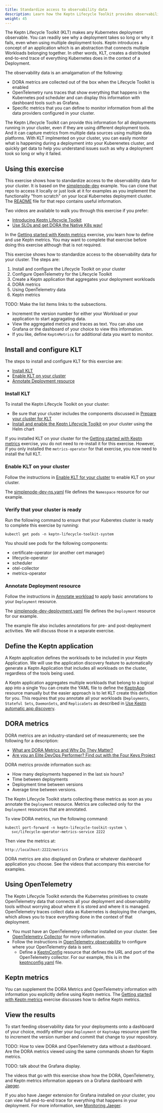 ```yaml
---
title: Standardize access to observability data
description: Learn how the Keptn Lifecycle Toolkit provides observability for Kubernetes deployments
weight: 45
---
```


The Keptn Lifecycle Toolkit (KLT) makes any Kubernetes deployment observable.
You can readily see why a deployment takes so long or why it fails,
even when using multiple deployment tools.
Keptn introduces a concept of an application
which is an abstraction that connects multiple
Workloads belonging together.
In other words, KLT, creates a distributed end-to-end trace
of everything Kubernetes does in the context of a Deployment.

The observability data is an amalgamation of the following:

- DORA metrics are collected out of the box
  when the Lifecycle Toolkit is enabled
- OpenTelemetry runs traces that show everything that happens in the Kubernetes pod scheduler
  and can display this information with dashboard tools
  such as Grafana.
- Specific metrics that you can define to monitor
  information from all the data providers configured in your cluster.

The Keptn Lifecycle Toolkit can provide this information
for all deployments running in your cluster,
even if they are using different deployment tools.
And it can capture metrics from multiple data sources
using multiple data platforms.
With KLT implmented on your cluster,
you can easily monitor what is happening during a deployment into your Kuberenetes cluster,
and quickly get data to help you understand issues such as
why a deployment took so long or why it failed.

## Using this exercise

This exercise shows how to standardize access
to the observability data for your cluster.
It is based on the
[simplenode-dev](https://github.com/keptn-sandbox/klt-on-k3s-with-argocd)
example.
You can clone that repo to access it locally
or just look at it for examples
as you implement the functionality "from scratch"
on your local Kubernetes deployment cluster.
The
[README](https://github.com/keptn-sandbox/klt-on-k3s-with-argocd/blob/main/setup/observability/README.md)
file for that repo contains useful information.

Two videos are available
to walk you through this exercise if you prefer:

* [Introducing Keptn Lifecycle Toolkit](https://youtu.be/449HAFYkUlY)
* [Use SLOs and get DORA the Native K8s way!](https://www.youtube.com/watch?v=zeEC0475SOU)

In the
[Getting started with Keptn metrics](../metrics)
exercise, you learn how to define and use Keptn metrics.
You may want to complete that exercise before doing this exercise
although that is not required.

This exercise shows how to standardize access
to the observability data for your cluster.
The steps are:

1. Install and configure the Lifecycle Toolkit on your cluster
1. Configure OpenTelemetry for the Lifecycle Toolkit
1. Create a Keptn application that aggregates your deployment workloads
1. DORA metrics
1. Using OpenTelemetry data
1. Keptn metrics

TODO: Make the list items links to the subsections.

- Increment the version number for either your Workload
  or your application to start aggragating data.
- View the aggregated metrics and traces as text.
  You can also use Grafana or the dashboard of your choice
  to view this information.
- If you like, define `KeptnMetrics` for additional data you want to monitor.

## Install and configure KLT

The steps to install and configure KLT for this exercise are:

* [Install KLT](#install-klt)
* [Enable KLT on your cluster](#enable-klt-on-your-cluster)
* [Annotate Deployment resource](#enable-klt-on-your-cluster)

### Install KLT

To install the Keptn Lifecycle Toolkit on your cluster:

   - Be sure that your cluster includes the components discussed in
     [Prepare your cluster for KLT](../../install/k8s.md/#prepare-your-cluster-for-klt)
   - [Install and enable the Keptn Lifecycle Toolkit](../../install/install.md/#use-helm-chart)
     on your cluster using the Helm chart

If you installed KLT on your cluster for the
[Getting started with Keptn metrics](../metrics)
exercise, you do not need to re-install it for this exercise.
However, if you only installed the `metrics-operator` for that exercise,
you now need to install the full KLT.

### Enable KLT on your cluster

Follow the instructions in
[Enable KLT for your cluster](../../install/install.md/#enable-klt-for-your-cluster)
to enable KLT on your cluster.

The
[simplenode-dev-ns.yaml](https://github.com/keptn-sandbox/klt-on-k3s-with-argocd/blob/main/simplenode-dev/simplenode-dev-ns.yaml)
file defines the `Namespace` resource for our example.

### Verify that your cluster is ready

Run the following command to ensure that your Kuberetes cluster
is ready to complete this exercise by running:

```shell
kubectl get pods -n keptn-lifecycle-toolkit-system
```

You should see pods for the following components:
- certificate-operator (or another cert manager)
- lifecycle-operator
- scheduler
- otel-collector
- metrics-operator

### Annotate Deployment resource

Follow the instructions in
[Annotate workload](../../implementing/integrate/#basic-annotations)
to apply basic annotations to your `Deployment` resource.

The
[simplenode-dev-deployment.yaml](https://github.com/keptn-sandbox/klt-on-k3s-with-argocd/blob/main/simplenode-dev/simplenode-dev-deployment.yaml/)
file defines the `Deployment` resource for our example.

The example file also includes annotations for
pre- and post-deployment activities.
We will discuss those in a separate exercise.

## Define the Keptn application

A Keptn application defines the workloads
to be included in your Keptn Application.
We will use the application discovery feature
to automatically generate a Keptn Application
that includes all workloads on the cluster,
regardless of the tools being used.

A Keptn application aggregates multiple workloads
that belong to a logical app into a single
You can create the YAML file to define the
[KeptnApp](../../yaml-crd-ref/app.md)
resource manually
but the easier approach is to let KLT create this definition for you.
This requires that you annotate all your workloads
(`Deployments`, `Stateful Sets`, `DaemonSets`, and `ReplicaSets`
as described in
[Use Keptn automatic app discovery](../../implementing/integrate.md/#use-keptn-automatic-app-discovery).

## DORA metrics

DORA metrics are an industry-standard set of measurements;
see the following for a description:

* [What are DORA Metrics and Why Do They Matter?](https://codeclimate.com/blog/dora-metrics)
* [Are you an Elite DevOps Performer?  Find out with the Four Keys Project](https://cloud.google.com/blog/products/devops-sre/using-the-four-keys-to-measure-your-devops-performance)

DORA metrics provide information such as:

* How many deployments happened in the last six hours?
* Time between deployments
* Deployment time between versions
* Average time between versions.

The Keptn Lifecycle Toolkit starts collecting these metrics
as soon as you annotate the `Deployment` resource.
Metrics are collected only for the `Deployment` resources
that are annotated.

To view DORA metrics, run the following command:

```shell
kubectl port-forward -n keptn-lifecycle-toolkit-system \
   svc/lifecycle-operator-metrics-service 2222
```

Then view the metrics at:

```shell
http://localhost:2222/metrics
```

DORA metrics are also displayed on Grafana
or whatever dashboard application you choose.
See the videos that accompany this exercise
for examples.

## Using OpenTelemetry

The Keptn Lifecycle Toolkit extends the Kubernetes
primitives to create OpenTelemetry data
that connects all your deployment and observability tools
without worrying about where it is stored and where it is managed.
OpenTelemetry traces collect data as Kubernetes is deploying the changes,
which allows you to trace everything done in the context of that deployment.

* You must have an OpenTelemetry collector installed on your cluster.
  See
  [OpenTelemetry Collector](https://opentelemetry.io/docs/collector/)
  for more information.
* Follow the instructions in
  [OpenTelemetry observability](../../implementing/otel.md)
  to configure where your OpenTelemetry data is sent.
  * Define a [KeptnConfig](../../yaml-crd-ref/config.md) resource
  that defines the URL and port of the OpenTelemetry collector.
  For our example, this is in the
  [keptnconfig.yaml](https://github.com/keptn-sandbox/klt-on-k3s-with-argocd/blob/main/setup/keptn/keptnconfig.yaml)
  file.

## Keptn metrics

You can supplement the DORA Metrics and OpenTelemetry information
with information you explicitly define using Keptn metrics.
The
[Getting started with Keptn metrics](../metrics)
exercise discusses how to define Keptn metrics.

## View the results

To start feeding observability data for your deployments
onto a dashboard of your choice,
modify either your `Deployment` or `KeptnApp` resource yaml file
to increment the version number
and commit that change to your repository.

TODO: How to view DORA and OpenTelemetry data without a dashboard.
      Are the DORA metrics viewed using the same commands shown for
      Keptn metrics.

TODO: talk about the Grafana display.

The videos that go with this exercise show how the
DORA, OpenTelemetry, and Keptn metrics information
appears on a Grafana dashboard with
[Jaeger](https://grafana.com/docs/grafana-cloud/data-configuration/metrics/prometheus-config-examples/the-jaeger-authors-jaeger/).

If you also have Jaeger extension for Grafana installed on your cluster,
you can view full end-to-end trace for everything
that happens in your deployment.
For more information, see
[Monitoring Jaeger](https://www.jaegertracing.io/docs/1.45/monitoring/).
